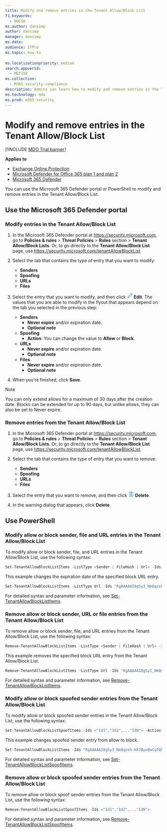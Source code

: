```yaml
---
title: Modify and remove entries in the Tenant Allow/Block List
f1.keywords:
  - NOCSH
ms.author: dansimp
author: dansimp
manager: dansimp
ms.date:
audience: ITPro
ms.topic: how-to

ms.localizationpriority: medium
search.appverid:
  - MET150
ms.collection:
  - M365-security-compliance
description: Admins can learn how to modify and remove entries in the Tenant Allow/Block List in the Security portal.
ms.technology: mdo
ms.prod: m365-security
---
```


# Modify and remove entries in the Tenant Allow/Block List

[!INCLUDE [MDO Trial banner](../includes/mdo-trial-banner.md)]

**Applies to**
- [Exchange Online Protection](exchange-online-protection-overview.md)
- [Microsoft Defender for Office 365 plan 1 and plan 2](defender-for-office-365.md)
- [Microsoft 365 Defender](../defender/microsoft-365-defender.md)

You can use the Microsoft 365 Defender portal or PowerShell to modify and remove entries in the Tenant Allow/Block List.

## Use the Microsoft 365 Defender portal

### Modify entries in the Tenant Allow/Block List

1. In the Microsoft 365 Defender portal at <https://security.microsoft.com>, go to **Policies & rules** \> **Threat Policies** \> **Rules** section \> **Tenant Allow/Block Lists**. Or, to go directly to the **Tenant Allow/Block List** page, use <https://security.microsoft.com/tenantAllowBlockList>.

2. Select the tab that contains the type of entry that you want to modify:
   - **Senders**
   - **Spoofing**
   - **URLs**
   - **Files**

3. Select the entry that you want to modify, and then click ![Edit icon.](../../media/m365-cc-sc-edit-icon.png) **Edit**. The values that you are able to modify in the flyout that appears depend on the tab you selected in the previous step:
   - **Senders**
     - **Never expire** and/or expiration date.
     - **Optional note**
   - **Spoofing**
     - **Action**: You can change the value to **Allow** or **Block**.
   - **URLs**
     - **Never expire** and/or expiration date.
     - **Optional note**
   - **Files**
     - **Never expire** and/or expiration date.
     - **Optional note**

4. When you're finished, click **Save**.

> [!NOTE]
> You can only extend allows for a maximum of 30 days after the creation date. Blocks can be extended for up to 90 days, but unlike allows, they can also be set to Never expire.

### Remove entries from the Tenant Allow/Block List

1. In the Microsoft 365 Defender portal at <https://security.microsoft.com>, go to **Policies & rules** \> **Threat Policies** \> **Rules** section \> **Tenant Allow/Block Lists**. Or, to go directly to the **Tenant Allow/Block List** page, use <https://security.microsoft.com/tenantAllowBlockList>.

2. Select the tab that contains the type of entry that you want to remove:
   - **Senders**
   - **Spoofing**
   - **URLs**
   - **Files**

3. Select the entry that you want to remove, and then click ![Delete icon.](../../media/m365-cc-sc-delete-icon.png) **Delete**.

4. In the warning dialog that appears, click **Delete**.

## Use PowerShell

### Modify allow or block sender, file and URL entries in the Tenant Allow/Block List

To modify allow or block sender, file, and URL entries in the Tenant Allow/Block List, use the following syntax:

```powershell
Set-TenantAllowBlockListItems -ListType <Sender | FileHash | Url> -Ids <"Id1","Id2",..."IdN"> [<-ExpirationDate Date | -NoExpiration>] [-Notes <String>]
```

This example changes the expiration date of the specified block URL entry.

```powershell
Set-TenantAllowBlockListItems -ListType Url -Ids "RgAAAAAI8gSyI_NmQqzeh-HXJBywBwCqfQNJY8hBTbdlKFkv6BcUAAAl_QCZAACqfQNJY8hBTbdlKFkv6BcUAAAl_oSRAAAA" -ExpirationDate "5/30/2020"
```

For detailed syntax and parameter information, see [Set-TenantAllowBlockListItems](/powershell/module/exchange/set-tenantallowblocklistitems).

### Remove allow or block sender, URL or file entries from the Tenant Allow/Block List

To remove allow or block sender, file, and URL entries from the Tenant Allow/Block List, use the following syntax:

```powershell
Remove-TenantAllowBlockListItems -ListType <Sender | FileHash | Url> -Ids <"Id1","Id2",..."IdN">
```

This example removes the specified block URL entry from the Tenant Allow/Block List.

```powershell
Remove-TenantAllowBlockListItems -ListType Url -Ids "RgAAAAAI8gSyI_NmQqzeh-HXJBywBwCqfQNJY8hBTbdlKFkv6BcUAAAl_QCZAACqfQNJY8hBTbdlKFkv6BcUAAAl_oSPAAAA0"
```

For detailed syntax and parameter information, see [Remove-TenantAllowBlockListItems](/powershell/module/exchange/remove-tenantallowblocklistitems).

### Modify allow or block spoofed sender entries from the Tenant Allow/Block List

To modify allow or block spoofed sender entries in the Tenant Allow/Block List, use the following syntax:

```powershell
Set-TenantAllowBlockListSpoofItems -Ids <"Id1","Id2",..."IdN"> -Action <Allow | Block>
```

This example changes spoofed sender entry from allow to block.

```powershell
Set-TenantAllowBlockListItems -Ids "RgAAAAAI8gSyI_NmQqzeh-HXJBywBwCqfQNJY8hBTbdlKFkv6BcUAAAl_QCZAACqfQNJY8hBTbdlKFkv6BcUAAAl_oSRAAAA" -Action Block
```

For detailed syntax and parameter information, see [Set-TenantAllowBlockListSpoofItems](/powershell/module/exchange/set-tenantallowblocklistspoofitems).

### Remove allow or block spoofed sender entries from the Tenant Allow/Block List

To remove allow or block spoof sender entries from the Tenant Allow/Block List, use the following syntax:

```powershell
Remove-TenantAllowBlockListSpoofItems -Ids <"Id1","Id2",..."IdN">
```

For detailed syntax and parameter information, see [Remove-TenantAllowBlockListSpoofItems](/powershell/module/exchange/remove-tenantallowblocklistspoofitems).
